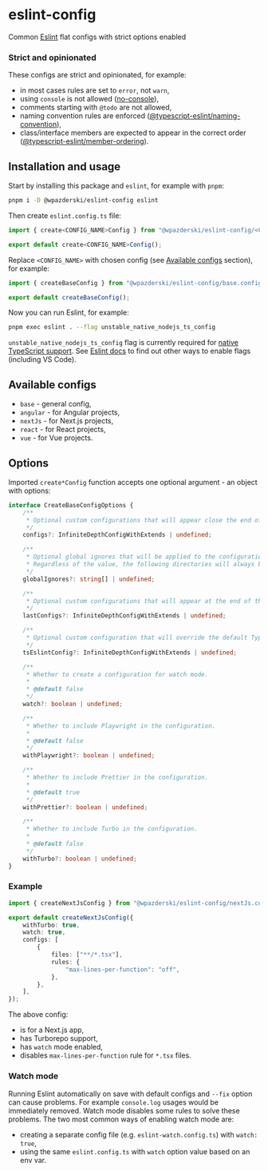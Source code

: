 # eslint-config

Common [Eslint](https://eslint.org/) flat configs with strict options enabled

### Strict and opinionated

These configs are strict and opinionated, for example:

- in most cases rules are set to `error`, not `warn`,
- using `console` is not allowed ([no-console](https://eslint.org/docs/latest/rules/no-console)),
- comments starting with `@todo` are not allowed,
- naming convention rules are enforced ([@typescript-eslint/naming-convention](https://typescript-eslint.io/rules/naming-convention/)),
- class/interface members are expected to appear in the correct order ([@typescript-eslint/member-ordering](https://typescript-eslint.io/rules/member-ordering)).

## Installation and usage

Start by installing this package and `eslint`, for example with `pnpm`:

```sh
pnpm i -D @wpazderski/eslint-config eslint
```

Then create `eslint.config.ts` file:

```ts
import { create<CONFIG_NAME>Config } from "@wpazderski/eslint-config/<CONFIG_NAME>.config.js";

export default create<CONFIG_NAME>Config();
```

Replace `<CONFIG_NAME>` with chosen config (see [Available configs](#available-configs) section), for example:

```ts
import { createBaseConfig } from "@wpazderski/eslint-config/base.config.js";

export default createBaseConfig();
```

Now you can run Eslint, for example:

```sh
pnpm exec eslint . --flag unstable_native_nodejs_ts_config
```

`unstable_native_nodejs_ts_config` flag is currently required for [native TypeScript support](https://eslint.org/docs/latest/use/configure/configuration-files#native-typescript-support).
See [Eslint docs](https://eslint.org/docs/latest/flags/#how-to-use-feature-flags) to find out other ways to enable flags (including VS Code).

## Available configs

- `base` - general config,
- `angular` - for Angular projects,
- `nextJs` - for Next.js projects,
- `react` - for React projects,
- `vue` - for Vue projects.

## Options

Imported `create*Config` function accepts one optional argument - an object with options:

```ts
interface CreateBaseConfigOptions {
    /**
     * Optional custom configurations that will appear close the end of the configuration, but before rules related to watch mode and Prettier.
     */
    configs?: InfiniteDepthConfigWithExtends | undefined;

    /**
     * Optional global ignores that will be applied to the configuration. See https://eslint.org/docs/latest/use/configure/ignore for more details.
     * Regardless of the value, the following directories will always be ignored: coverage, build, dist, dist-ssr, out, out-tsc, playwright-report, test-results, tmp.
     */
    globalIgnores?: string[] | undefined;

    /**
     * Optional custom configurations that will appear at the end of the configuration.
     */
    lastConfigs?: InfiniteDepthConfigWithExtends | undefined;

    /**
     * Optional custom configuration that will override the default TypeScript ESLint configuration (strictTypeChecked).
     */
    tsEslintConfig?: InfiniteDepthConfigWithExtends | undefined;

    /**
     * Whether to create a configuration for watch mode.
     *
     * @default false
     */
    watch?: boolean | undefined;

    /**
     * Whether to include Playwright in the configuration.
     *
     * @default false
     */
    withPlaywright?: boolean | undefined;

    /**
     * Whether to include Prettier in the configuration.
     *
     * @default true
     */
    withPrettier?: boolean | undefined;

    /**
     * Whether to include Turbo in the configuration.
     *
     * @default false
     */
    withTurbo?: boolean | undefined;
}
```

### Example

```ts
import { createNextJsConfig } from "@wpazderski/eslint-config/nextJs.config.js";

export default createNextJsConfig({
    withTurbo: true,
    watch: true,
    configs: [
        {
            files: ["**/*.tsx"],
            rules: {
                "max-lines-per-function": "off",
            },
        },
    ],
});
```

The above config:

- is for a Next.js app,
- has Turborepo support,
- has `watch` mode enabled,
- disables `max-lines-per-function` rule for `*.tsx` files.

### Watch mode

Running Eslint automatically on save with default configs and `--fix` option can cause problems. For example `console.log` usages would be immediately removed.
Watch mode disables some rules to solve these problems.
The two most common ways of enabling watch mode are:

- creating a separate config file (e.g. `eslint-watch.config.ts`) with `watch: true`,
- using the same `eslint.config.ts` with `watch` option value based on an env var.
